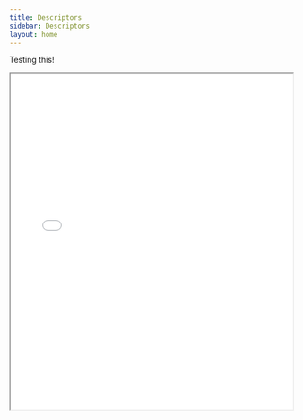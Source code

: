```yaml
---
title: Descriptors
sidebar: Descriptors
layout: home
---
```


Testing this!

<iframe src="MAG_Character_Descriptors.pdf" width="100%" height="600px">
  <p>Your browser does not support embedded PDFs. You can download it <a href="/assets/pdfs/magnus-core-rulebook.pdf">here</a>.</p>
</iframe>
